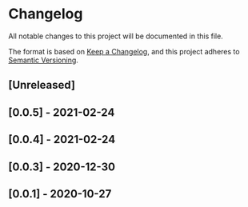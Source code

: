 # Changelog
All notable changes to this project will be documented in this file.

The format is based on [Keep a Changelog](https://keepachangelog.com/en/1.0.0/),
and this project adheres to [Semantic Versioning](https://semver.org/spec/v2.0.0.html).

## [Unreleased]

## [0.0.5] - 2021-02-24

## [0.0.4] - 2021-02-24

## [0.0.3] - 2020-12-30

## [0.0.1] - 2020-10-27